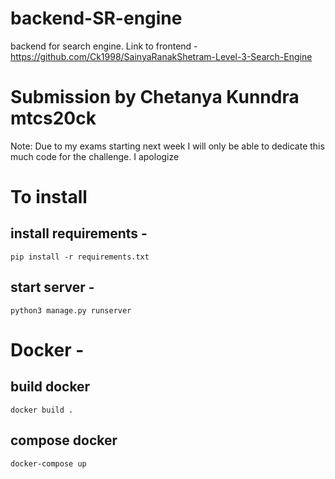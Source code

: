 # backend-SR-engine
backend for search engine. Link to frontend - https://github.com/Ck1998/SainyaRanakShetram-Level-3-Search-Engine

# Submission by Chetanya Kunndra mtcs20ck

Note: Due to my exams starting next week I will only be able to dedicate this much code for the challenge. I apologize

# To install 
## install requirements - 
`pip install -r requirements.txt`

## start server -
`python3 manage.py runserver`


# Docker - 
## build docker 
`docker build .`

## compose docker
`docker-compose up`